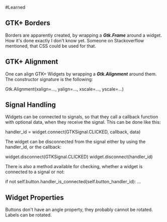 #Learned

## GTK+ Borders

Borders are apparently created, by wrapping a **_Gtk.Frame_** around a widget. How it's done exactly I don't know yet. Someone on Stackoverflow mentioned, that CSS could be used for that.

## GTK+ Alignment

One can align GTK+ Widgets by wrapping a **_Gtk.Alignment_** around them. The constructor signature is the following:

Gtk.Alignment(xalign=..., yalign=..., xscale=..., yscale=...)

## Signal Handling

Widgets can be connected to signals, so that they call a callback function with optional data, when they receive the signal. This can be done like this:

handler_id = widget.connect(GTKSignal.CLICKED, callback, data)

The widget can be disconnected from the signal either by using the handler_id, or the callback:

widget.disconnect(GTKSignal.CLICKED)
widget.disconnect(handler_id)

There is also a method available for checking, whether a widget is connected to a signal or not:

if not self.button.handler_is_connected(self.button_handler_id): ...

## Widget Properties

Buttons don't have an angle property, they probably cannot be rotated.
Labels can be rotated.
